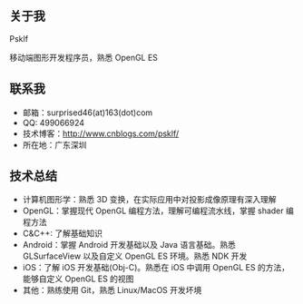 ## 关于我
Psklf 

移动端图形开发程序员，熟悉 OpenGL ES

## 联系我

- 邮箱：surprised46(at)163(dot)com
- QQ: 499066924
- 技术博客：http://www.cnblogs.com/psklf/
- 所在地：广东深圳

## 技术总结

 - 计算机图形学：熟悉 3D 变换，在实际应用中对投影成像原理有深入理解
 - OpenGL：掌握现代 OpenGL 编程方法，理解可编程流水线，掌握 shader 编程方法
 - C&C++: 了解基础知识
 - Android：掌握 Android 开发基础以及 Java 语言基础。熟悉 GLSurfaceView 以及自定义 OpenGL ES 环境。熟悉 NDK 开发
 - iOS：了解 iOS 开发基础(Obj-C)。熟悉在 iOS 中调用 OpenGL ES 的方法，能够自定义 OpenGL ES 的视图
 - 其他：熟练使用 Git，熟悉 Linux/MacOS 开发坏境
